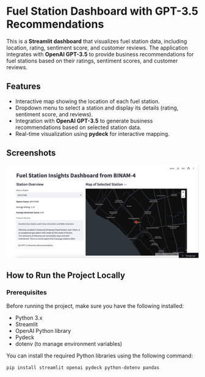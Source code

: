 # Fuel Station Dashboard with GPT-3.5 Recommendations

This is a **Streamlit dashboard** that visualizes fuel station data, including location, rating, sentiment score, and customer reviews. The application integrates with **OpenAI GPT-3.5** to provide business recommendations for fuel stations based on their ratings, sentiment scores, and customer reviews.

## Features
- Interactive map showing the location of each fuel station.
- Dropdown menu to select a station and display its details (rating, sentiment score, and reviews).
- Integration with **OpenAI GPT-3.5** to generate business recommendations based on selected station data.
- Real-time visualization using **pydeck** for interactive mapping.

## Screenshots
![screenshots/dashboard_screenshot.png](https://github.com/maercaestro/sentiment-fuel/blob/746c6be1cc52c650a51553c0fb38052d8fc5835c/appscreenshot.png)

## How to Run the Project Locally

### Prerequisites
Before running the project, make sure you have the following installed:

- Python 3.x
- Streamlit
- OpenAI Python library
- Pydeck
- dotenv (to manage environment variables)

You can install the required Python libraries using the following command:
```bash
pip install streamlit openai pydeck python-dotenv pandas
